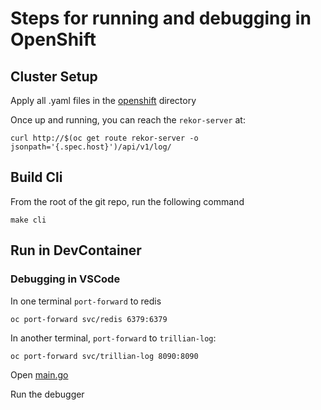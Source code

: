 # Steps for running and debugging in OpenShift

## Cluster Setup

Apply all .yaml files in the [openshift](/workspaces/rekor/config/openshift) directory

Once up and running, you can reach the `rekor-server` at:

```
curl http://$(oc get route rekor-server -o jsonpath='{.spec.host}')/api/v1/log/ 
```

## Build Cli

From the root of the git repo, run the following command

```
make cli
```

## Run in DevContainer

### Debugging in VSCode

In one terminal `port-forward` to redis
```
oc port-forward svc/redis 6379:6379
```

In another terminal, `port-forward` to `trillian-log`:
```
oc port-forward svc/trillian-log 8090:8090
```

Open [main.go](/workspaces/rekor/cmd/server/main.go)

Run the debugger